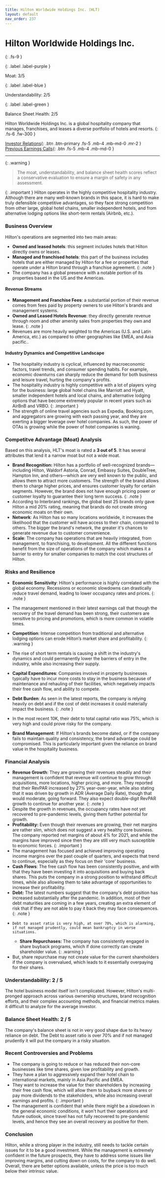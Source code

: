 ```yaml
---
title: Hilton Worldwide Holdings Inc. (HLT)
layout: default
nav_order: 237
---
```


# Hilton Worldwide Holdings Inc.
{: .fs-9 }

{: .label .label-purple }

Moat: 3/5

{: .label .label-blue }

Understandability: 2/5

{: .label .label-green }

Balance Sheet Health: 2/5

Hilton Worldwide Holdings Inc. is a global hospitality company that manages, franchises, and leases a diverse portfolio of hotels and resorts.
{: .fs-6 .fw-300 }

[Investor Relations](https://www.google.com/search?q=HLT+investor+relations){: .btn .btn-primary .fs-5 .mb-4 .mb-md-0 .mr-2 }
[Previous Earnings Calls](https://discountingcashflows.com/company/HLT/transcripts/){: .btn .fs-5 .mb-4 .mb-md-0 }

---

{: .warning }
>The moat, understandability, and balance sheet health scores reflect a conservative evaluation to ensure a margin of safety in any assessment.



{: .important }
Hilton operates in the highly competitive hospitality industry. Although there are many well-known brands in this space, it is hard to make truly defensible competitive advantages, so they face strong competition from other large, global hotel chains, smaller independent hotels, and from alternative lodging options like short-term rentals (Airbnb, etc.).

### Business Overview

Hilton's operations are segmented into two main areas:
   *   **Owned and leased hotels**: this segment includes hotels that Hilton directly owns or leases.
   *   **Managed and franchised hotels**: this part of the business includes hotels that are either managed by Hilton for a fee or properties that operate under a Hilton brand through a franchise agreement.
{: .note }
*   The company has a global presence with a notable portion of its properties based in the US and the Americas.

   #### Revenue Streams
 *   **Management and Franchise Fees**: a substantial portion of their revenue comes from fees paid by property owners to use Hilton's brands and management systems.
 *   **Owned and Leased Hotels Revenue**: they directly generate revenue through room and other amenity sales from properties they own and lease.
{: .note }
*    Revenues are more heavily weighted to the Americas (U.S. and Latin America, etc.) as compared to other geographies like EMEA, and Asia pacific..

#### Industry Dynamics and Competitive Landscape
 *   The hospitality industry is cyclical, influenced by macroeconomic factors, travel trends, and consumer spending habits. For example, economic downturns can sharply reduce the demand for both business and leisure travel, hurting the company's profits. 
 *   The hospitality industry is highly competitive with a lot of players vying for the business: large global hotel chains like Marriott and Hyatt, smaller independent hotels and local chains, and alternative lodging options that have become extremely popular in recent years such as AirBnB and VRBO.
{: .important }
*   The strength of online travel agencies such as Expedia, Booking.com, and aggregators are growing with each passing year, and they are exerting a bigger leverage over hotel companies. As such, the power of OTAs is growing while the power of hotel companies is waning.

### Competitve Advantage (Moat) Analysis
Based on this analysis, HLT's moat is rated a **3 out of 5**. It has several attributes that lend it a narrow moat but not a wide moat.
   *   **Brand Recognition:** Hilton has a portfolio of well-recognized brands—including Hilton, Waldorf Astoria, Conrad, Embassy Suites, DoubleTree, Hampton Inn, and others—which are very well known to the public, and allows them to attract more customers. The strength of the brand allows them to charge higher prices, and ensures customer loyalty for certain segments. However, the brand does not have enough pricing power or customer loyalty to guarantee their long term success.
{: .note }
*    According to Interbrand rankings, the global best 25 brands only gave Hilton a mid 20% rating, meaning that brands do not create strong economic moats on their own.
  *   **Network**: As Hilton has so many locations worldwide, it increases the likelihood that the customer will have access to their chain, compared to others. The bigger the brand's network, the greater it's chances to generate revenue due to customer convenience.
  *   **Scale**: The company has operations that are heavily integrated, from management, to franchising, to development. All the different functions benefit from the size of operations of the company which makes it a barrier to entry for smaller companies to match the cost structures of Hilton.

### Risks and Resilience
   *   **Economic Sensitivity**: Hilton's performance is highly correlated with the global economy. Recessions or economic slowdowns can drastically reduce travel demand, leading to lower occupancy rates and prices. 
{: .note }
*   The management mentioned in their latest earnings call that though the recovery of the travel demand has been strong, their customers are sensitive to pricing and promotions, which is more common in volatile times.

   *   **Competition**: Intense competition from traditional and alternative lodging options can erode Hilton’s market share and profitability.
{: .warning }
*   The rise of short term rentals is causing a shift in the industry's dynamics and could permanently lower the barriers of entry in the industry, while also increasing their supply.

   *   **Capital Expenditures**: Companies involved in property businesses typically have to incur more costs to stay in the business because of maintenance and rehauling of their facilities, which negatively impacts their free cash flow, and ability to compete.

   *   **Debt Burden**: As seen in the latest reports, the company is relying heavily on debt and if the cost of debt increases it could materially impact the business.
{: .note }
*   In the most recent 10K, their debt to total capital ratio was 75%, which is very high and could prove risky for the company.
   *   **Brand Management**: If Hilton's brands become dated, or if the company fails to maintain quality and consistency, the brand advantage could be compromised. This is particularly important given the reliance on brand value in the hospitality business.

### Financial Analysis

   *   **Revenue Growth**: They are growing their revenues steadily and their management is confident that revenue will continue to grow through acquisitions, more locations, higher pricing, and more. They reported that their RevPAR increased by 27% year-over-year, while also stating that it was driven by growth in ADR (Average Daily Rate), though that would moderate, going forward. They also expect double-digit RevPAR growth to continue for another year.
{: .note }
*    Despite the growth in revenues, the occupancy rates have not yet recovered to pre-pandemic levels, giving them further potential for growth.
   *   **Profitability:** Even though their revenues are growing, their net margins are rather slim, which does not suggest a very healthy core business. The company reported net margins of about 4% for 2021, and while the margins have improved since then they are still very much susceptible to economic forces.
{: .important }
*   The management has focused and achieved improving operating income margins over the past couple of quarters, and expects that trend to continue, especially as they focus on their 'core' business.
   *   **Cash Flows**: The free cash flow has been consistently positive, and with that they have been investing it into acquisitions and buying back shares. This puts the company in a strong position to withstand difficult times, while also allowing them to take advantage of opportunities to increase their profitability.
   *   **Debt:** The latest numbers suggest that the company's debt position has increased substantially after the pandemic. In addition, most of their debt maturities are coming in a few years, creating an extra element of risk that if they are not able to pay it back they may face consequences.
{: .note }
*     Debt to asset ratio is very high, at over 70%, which is alarming, if not managed prudently, could mean bankruptcy in worse situations.
   *   **Share Repurchases:** The company has consistently engaged in share buyback programs, which if done correctly can create shareholder value.
{: .warning }
*   But, share repurchase may not create value for the current shareholders if the company is overvalued, which leads to it essentially overpaying for their shares.

### Understandability: 2 / 5
The hotel business model itself isn't complicated. However, Hilton's multi-pronged approach across various ownership structures, brand recognition efforts, and their complex accounting methods, and financial metrics makes it difficult to analyze for the average investor.

### Balance Sheet Health: 2 / 5
The company's balance sheet is not in very good shape due to its heavy reliance on debt. The Debt to asset ratio is over 70% and if not managed prudently it will put the company in a risky situation.

### Recent Controversies and Problems
  *  The company is going to reduce or has reduced their non-core businesses like time shares, given low profitability and growth.
  *  They have a plan to aggressively expand their hotel chain to international markets, mainly in Asia Pacific and EMEA.
  *  They want to increase the value for their shareholders by increasing their free cash flow, which will allow them to buyback more shares or pay more dividends to the stakeholders, while also increasing overall earnings and profits.
{: .important }
*   The management is confident that while there might be a slowdown in the general economic conditions, it won't hurt their operations and future outlook, since travel has not fully recovered to pre-pandemic levels, and hence they see an overall recovery as positive for them.

### Conclusion
Hilton, while a strong player in the industry, still needs to tackle certain issues for it to be a good investment. While the management is extremely confident in the future prospects, they have to address some issues like improving margins, and cutting down on costs, for the company to do well. Overall, there are better options available, unless the price is too much below their intrinsic value.

